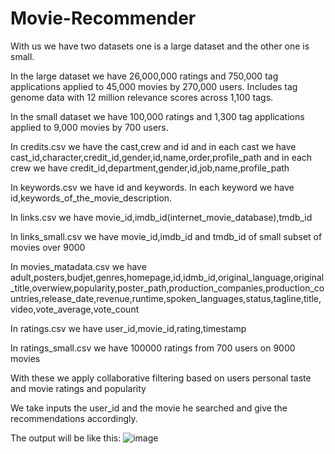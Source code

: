 # Movie-Recommender

With us we have two datasets one is a large dataset and the other one is small.

In the large dataset we have 26,000,000 ratings and 750,000 tag applications applied to 45,000 movies by 270,000 users. Includes tag genome data with 12 million relevance scores across 1,100 tags.

In the small dataset we have 100,000 ratings and 1,300 tag applications applied to 9,000 movies by 700 users.

In credits.csv we have the cast,crew and id and in each cast we have cast_id,character,credit_id,gender,id,name,order,profile_path and in each crew we have credit_id,department,gender,id,job,name,profile_path

In keywords.csv we have id and keywords. In each keyword we have id,keywords_of_the_movie_description.

In links.csv we have movie_id,imdb_id(internet_movie_database),tmdb_id

In links_small.csv we have movie_id,imdb_id and tmdb_id of small subset of movies over 9000

In movies_matadata.csv we have adult,posters,budjet,genres,homepage,id,idmb_id,original_language,original_title,overwiew,popularity,poster_path,production_companies,production_countries,release_date,revenue,runtime,spoken_languages,status,tagline,title,video,vote_average,vote_count

In ratings.csv we have user_id,movie_id,rating,timestamp

In ratings_small.csv we have 100000 ratings from 700 users on 9000 movies

With these we apply collaborative filtering based on users personal taste and movie ratings and popularity

We take inputs the user_id and the movie he searched and give the recommendations accordingly.

The output will be like this:
![image](https://user-images.githubusercontent.com/55240071/88199107-10dcf980-cc62-11ea-83f2-a5c0bf881528.png)

